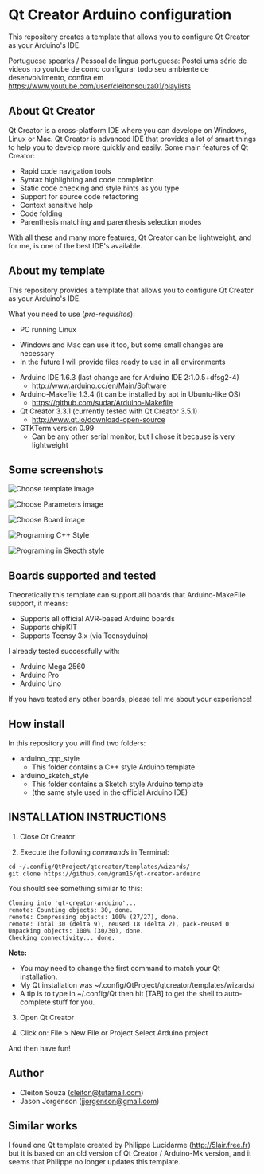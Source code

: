 # Qt Creator Arduino configuration

This repository creates a template that allows you to configure Qt Creator as your Arduino's IDE.

Portuguese spearks / Pessoal de lingua portuguesa: Postei uma série de videos no youtube de como configurar todo seu ambiente de desenvolvimento, confira em https://www.youtube.com/user/cleitonsouza01/playlists


## About Qt Creator
Qt Creator is a cross-platform IDE where you can develope on Windows, Linux or Mac. Qt Creator is advanced IDE that provides a lot of smart things to help you to develop more quickly and easily. Some main features of Qt Creator:
- Rapid code navigation tools
- Syntax highlighting and code completion
- Static code checking and style hints as you type
- Support for source code refactoring
- Context sensitive help
- Code folding
- Parenthesis matching and parenthesis selection modes

With all these and many more features, Qt Creator can be lightweight, and for me, is one of the best IDE's available.


## About my template
This repository provides a template that allows you to configure Qt Creator as your Arduino's IDE.

What you need to use (*pre-requisites*):
* PC running Linux
- Windows and Mac can use it too, but some small changes are necessary
- In the future I will provide files ready to use in all environments
* Arduino IDE 1.6.3 (last change are for Arduino IDE 2:1.0.5+dfsg2-4)
  + http://www.arduino.cc/en/Main/Software
* Arduino-Makefile 1.3.4 (it can be installed by apt in Ubuntu-like OS)
  + https://github.com/sudar/Arduino-Makefile
* Qt Creator 3.3.1 (currently tested with Qt Creator 3.5.1)
  + http://www.qt.io/download-open-source
* GTKTerm version 0.99
  + Can be any other serial monitor, but I chose it because is very lightweight

## Some screenshots
![Choose template image](https://github.com/cleitonsouza01/qt-creator-arduino/blob/master/screenshot/img_choose_temp.png?raw=false "Screen where you can choose template")

![Choose Parameters image](https://github.com/cleitonsouza01/qt-creator-arduino/blob/master/screenshot/img_choose_param.png?raw=false "Screen where you can choose Parameters")

![Choose Board image](https://github.com/cleitonsouza01/qt-creator-arduino/blob/master/screenshot/img_choose_board.png?raw=false "Screen where you can choose Board")

![Programing C++ Style](https://github.com/cleitonsouza01/qt-creator-arduino/blob/master/screenshot/img_example_cpp_style.png?raw=false "Programing C++ Style")

![Programing in Skecth style](https://github.com/cleitonsouza01/qt-creator-arduino/blob/master/screenshot/img_example_sketch_style.png?raw=false "Programing in Skecth style")


## Boards supported and tested
Theoretically this template can support all boards that Arduino-MakeFile support, it means:
* Supports all official AVR-based Arduino boards
* Supports chipKIT
* Supports Teensy 3.x (via Teensyduino)

I already tested successfully with:
- Arduino Mega 2560
- Arduino Pro
- Arduino Uno

If you have tested any other boards, please tell me about your experience!

## How install
In this repository you will find two folders:
* arduino_cpp_style
  + This folder contains a C++ style Arduino template
* arduino_sketch_style
  + This folder contains a Sketch style Arduino template
  + (the same style used in the official Arduino IDE)


INSTALLATION INSTRUCTIONS
-------------------------

1) Close Qt Creator

2) Execute the following *commands* in Terminal:

```
cd ~/.config/QtProject/qtcreator/templates/wizards/
git clone https://github.com/gram15/qt-creator-arduino
```
You should see something similar to this:

```
Cloning into 'qt-creator-arduino'...
remote: Counting objects: 30, done.
remote: Compressing objects: 100% (27/27), done.
remote: Total 30 (delta 9), reused 18 (delta 2), pack-reused 0
Unpacking objects: 100% (30/30), done.
Checking connectivity... done.
```
**Note:**
* You may need to change the first command to match your Qt installation.
* My Qt installation was ~/.config/QtProject/qtcreator/templates/wizards/
* A tip is to type in ~/.config/Qt then hit [TAB] to get the shell to auto-complete stuff for you.

3) Open Qt Creator

4) Click on:
File > New File or Project
Select Arduino project

And then have fun!


## Author
* Cleiton Souza (cleiton@tutamail.com)
* Jason Jorgenson (jjorgenson@gmail.com)

## Similar works
I found one Qt template created by Philippe Lucidarme (http://5lair.free.fr) but it is based on an old version of Qt Creator / Arduino-Mk version, and it seems that Philippe no longer updates this template.
